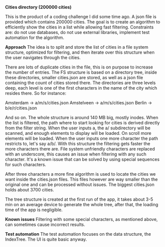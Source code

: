 **Cities directory (200000 cities)**

This is the product of a coding challenge I did some time ago. A json file is provided which contains
200000 cities. The goal is to create an algorithm to efficiently show the cities in a list while
allowing fast filtering.
Constraints are: do not use databases, do not use external libraries, implement test automation 
for the algorithm.

**Approach**
The idea is to split and store the list of cities in a file system structure, optimized for filtering,
and then iterate over this structure when the user navigates through the cities.

There are lots of duplicate cities in the file, this is on purpose to increase the number of entries.
The FS structure is based on a directory tree, inside these directories, smaller cities.json
are stored, as well as a json file containing the count of cities stored there.
The directories are three levels deep, each level is one of the first characters in the name
of the city which resides there.
So for instance:

Amsterdam       -> a/m/s/cities.json
Amstelveen      -> a/m/s/cities.json
Berlin          -> b/e/r/cities.json

And so on.
The whole structure is around 140 MB big, mostly inodes.
When the list is filtered, the path where to start looking for cities is derived directly from
the filter string. When the user inputs a, the a/ subdirectory will be scanned, and enough
elements to display will be loaded. On scroll more elements will be loaded.
When the user inputs one more character the path restricts to, let's say a/b/.
With this structure the filtering gets faster the more characters there are.
File system unfriendly characters are replaced with an underscore, this causes an issue
when filtering with any such character. It's a known issue that can be solved by using
special sequences for such characters.

After three characters a more fine algorithm is used to locate the cities we want inside the
cities.json files.
This files however are way smaller than the original one and can be processed without issues.
The biggest cities.json holds about 3700 cities.

The tree structure is created at the first run of the app, it takes about 3-5 min on an average
device to generate the whole tree, after that, the loading time of the app is negligible.

**Known issues**
Filtering with some special characters, as mentioned above, can sometimes cause incorrect results.

**Test automation**
The test automation focuses on the data structure, the IndexTree. The UI is quite basic anyway.


